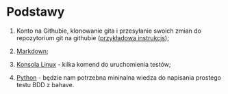 # Podstawy

1. Konto na Githubie, klonowanie gita i przesyłanie swoich zmian do repozytorium git na githubie ([przykładowa instrukcjs](https://github.com/wojciech11/se_software_build_automation_tools/blob/master/01_exercise/README_pl.md));

2. [Markdown](https://docs.github.com/en/get-started/writing-on-github/getting-started-with-writing-and-formatting-on-github/basic-writing-and-formatting-syntax);

3. [Konsola Linux](https://github.com/wojciech11/se_software_build_automation_tools/blob/master/00_intro/README_pl.md) - kilka komend do uruchomienia testów;

4. [Python](python.md) - będzie nam potrzebna mininalna wiedza do napisania prostego testu BDD z bahave.

